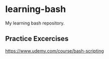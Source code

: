 # learning-bash
My learning bash repository.

## Practice Excercises 
https://www.udemy.com/course/bash-scripting
